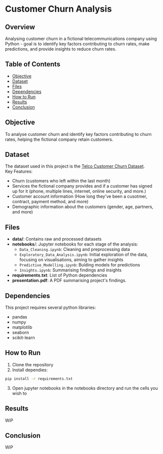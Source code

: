 # Customer Churn Analysis

## Overview
 Analysing customer churn in a fictional telecommunications company using Python - goal is to identify key factors contributing to churn rates, make predictions, and provide insights to reduce churn rates. 

 ## Table of Contents
 - [Objective](#objective)
 - [Dataset](#dataset)
 - [Files](#files)
 - [Dependencies](#dependencies)
 - [How to Run](#how-to-run)
 - [Results](#results)
 - [Conclusion](#conclusion)

 ## Objective
 To analyse customer churn and identify key factors contributing to churn rates, helping the fictional company retain customers. 

 ## Dataset
 The dataset used in this project is the [Telco Customer Churn Dataset](https://www.kaggle.com/datasets/blastchar/telco-customer-churn?resource=download).<BR>Key Features:
 - Churn (customers who left within the last month)
 - Services the fictional company provides and if a customer has signed up for it (phone, multiple lines, internet, online security, and more.)
 - Customer account information (How long they've been a cusotmer, contract, payment method, and more)
 - Demographic information about the customers (gender, age, partners, and more)

 ## Files
 - **data/**: Contains raw and processed datasets
 - **notebooks**/: Jupyter notebooks for each stage of the analysis:
    - `Data_Cleaning.ipynb`: Cleaning and preprocessing data
    - `Exploratory_Data_Analysis.ipynb`: Initial exploration of the data, focusing on visualisations, aiming to gather insights 
    - `Predictive_Modelling.ipynb`: Bulding models for predictions 
    - `Insights.ipynb`: Summarising findings and insights
- **requirements.txt**: List of Python dependencies 
- **presentation.pdf**: A PDF summarising project's findings.

## Dependencies
This project requires several python libraries:
- pandas
- numpy
- matplotlib
- seaborn
- scikit-learn

## How to Run
1) Clone the repository 
2) Install dependies:
```bash 
pip install -r requirements.txt
```
3) Open jupyter notebooks in the notebooks directory and run the cells you wish to 

## Results
WiP

## Conclusion
WiP

#

